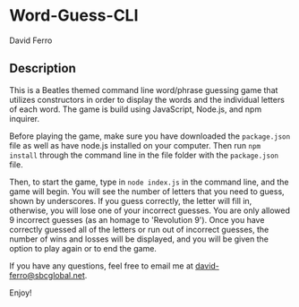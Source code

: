 # Word-Guess-CLI

David Ferro

## Description

This is a Beatles themed command line word/phrase guessing game that utilizes constructors in order to display the words and the individual letters of each word.  The game is build using JavaScript, Node.js, and npm inquirer.

Before playing the game, make sure you have downloaded the `package.json` file as well as have node.js installed on your computer.  Then run `npm install` through the command line in the file folder with the `package.json` file.

Then, to start the game, type in `node index.js` in the command line, and the game will begin.  You will see the number of letters that you need to guess, shown by underscores.  If you guess correctly, the letter will fill in, otherwise, you will lose one of your incorrect guesses.  You are only allowed 9 incorrect guesses (as an homage to 'Revolution 9').  Once you have correctly guessed all of the letters or run out of incorrect guesses, the number of wins and losses will be displayed, and you will be given the option to play again or to end the game.

If you have any questions, feel free to email me at david-ferro@sbcglobal.net.

Enjoy!